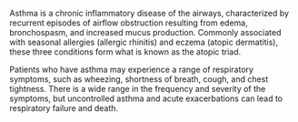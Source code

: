 Asthma is a chronic inflammatory disease of the airways, characterized by recurrent episodes of airflow obstruction resulting from edema, bronchospasm, and increased mucus production. Commonly associated with seasonal allergies (allergic rhinitis) and eczema (atopic dermatitis), these three conditions form what is known as the atopic triad.

Patients who have asthma may experience a range of respiratory symptoms, such as wheezing, shortness of breath, cough, and chest tightness. There is a wide range in the frequency and severity of the symptoms, but uncontrolled asthma and acute exacerbations can lead to respiratory failure and death.
